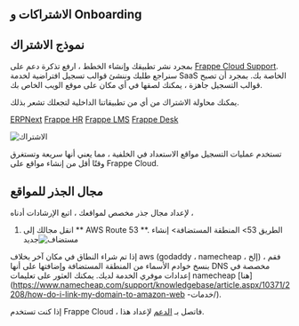 ## الاشتراكات و Onboarding

## نموذج الاشتراك

بمجرد نشر تطبيقك وإنشاء الخطط ، ارفع تذكرة دعم على [Frappe Cloud Support](https://frappecloud.com/support). سنراجع طلبك وننشئ قوالب تسجيل افتراضية لخدمة SaaS الخاصة بك. بمجرد أن تصبح قوالب التسجيل جاهزة ، يمكنك لصقها في أي مكان على موقع الويب الخاص بك.

يمكنك محاولة الاشتراك من أي من تطبيقاتنا الداخلية لتجعلك تشعر بذلك.

[ERPNext](https://frappecloud.com/erpnext/signup)
[Frappe HR](https://frappecloud.com/hrms/signup)
[Frappe LMS](https://frappecloud.com/lms/signup)
[Frappe Desk](https://frappedesk.com/signup)

![الاشتراك](https://frappecloud.com/files/signup.png)

تستخدم عمليات التسجيل مواقع الاستعداد في الخلفية ، مما يعني أنها سريعة وتستغرق وقتًا أقل من إنشاء مواقع على Frappe Cloud.

## مجال الجذر للمواقع

لإعداد مجال جذر مخصص لمواقعك ، اتبع الإرشادات أدناه ،

1. انقل مجالك إلى ** AWS Route 53 **. الطريق 53> المنطقة المستضافة> إنشاء جديد![مستضاف](https://frappecloud.com/files/hosted.png)

إذا تم شراء النطاق في مكان آخر بخلاف aws (godaddy ، namecheap ، إلخ) ، فقم بنسخ خوادم الأسماء من المنطقة المستضافة وإضافتها على أنها DNS مخصصة في إعدادات موفري الخدمة لديك. يمكنك العثور على تعليمات namecheap [هنا](https://www.namecheap.com/support/knowledgebase/article.aspx/10371/2208/how-do-i-link-my-domain-to-amazon-web -خدمات/).

إذا كنت تستخدم Frappe Cloud ، فاتصل بـ [الدعم](https://frappecloud.com/support) لإعداد هذا.